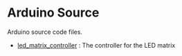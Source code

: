 # Arduino Source

Arduino source code files.

- [led_matrix_controller](led_matrix_controller) : The controller for the LED matrix
